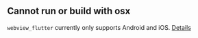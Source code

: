 ## Cannot run or build with osx
`webview_flutter` currently only supports Android and iOS. [Details](https://github.com/flutter/flutter/issues/120017)